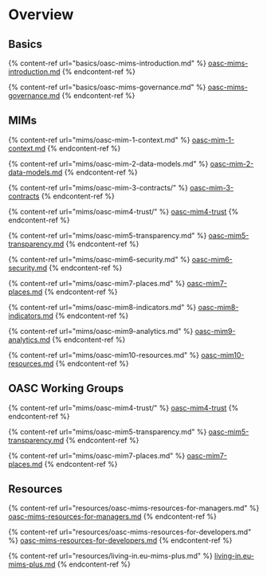 # Overview

## Basics

{% content-ref url="basics/oasc-mims-introduction.md" %}
[oasc-mims-introduction.md](basics/oasc-mims-introduction.md)
{% endcontent-ref %}

{% content-ref url="basics/oasc-mims-governance.md" %}
[oasc-mims-governance.md](basics/oasc-mims-governance.md)
{% endcontent-ref %}

## MIMs

{% content-ref url="mims/oasc-mim-1-context.md" %}
[oasc-mim-1-context.md](mims/oasc-mim-1-context.md)
{% endcontent-ref %}

{% content-ref url="mims/oasc-mim-2-data-models.md" %}
[oasc-mim-2-data-models.md](mims/oasc-mim-2-data-models.md)
{% endcontent-ref %}

{% content-ref url="mims/oasc-mim-3-contracts/" %}
[oasc-mim-3-contracts](mims/oasc-mim-3-contracts/)
{% endcontent-ref %}

{% content-ref url="mims/oasc-mim4-trust/" %}
[oasc-mim4-trust](mims/oasc-mim4-trust/)
{% endcontent-ref %}

{% content-ref url="mims/oasc-mim5-transparency.md" %}
[oasc-mim5-transparency.md](mims/oasc-mim5-transparency.md)
{% endcontent-ref %}

{% content-ref url="mims/oasc-mim6-security.md" %}
[oasc-mim6-security.md](mims/oasc-mim6-security.md)
{% endcontent-ref %}

{% content-ref url="mims/oasc-mim7-places.md" %}
[oasc-mim7-places.md](mims/oasc-mim7-places.md)
{% endcontent-ref %}

{% content-ref url="mims/oasc-mim8-indicators.md" %}
[oasc-mim8-indicators.md](mims/oasc-mim8-indicators.md)
{% endcontent-ref %}

{% content-ref url="mims/oasc-mim9-analytics.md" %}
[oasc-mim9-analytics.md](mims/oasc-mim9-analytics.md)
{% endcontent-ref %}

{% content-ref url="mims/oasc-mim10-resources.md" %}
[oasc-mim10-resources.md](mims/oasc-mim10-resources.md)
{% endcontent-ref %}

## OASC Working Groups

{% content-ref url="mims/oasc-mim4-trust/" %}
[oasc-mim4-trust](mims/oasc-mim4-trust/)
{% endcontent-ref %}

{% content-ref url="mims/oasc-mim5-transparency.md" %}
[oasc-mim5-transparency.md](mims/oasc-mim5-transparency.md)
{% endcontent-ref %}

{% content-ref url="mims/oasc-mim7-places.md" %}
[oasc-mim7-places.md](mims/oasc-mim7-places.md)
{% endcontent-ref %}

## Resources

{% content-ref url="resources/oasc-mims-resources-for-managers.md" %}
[oasc-mims-resources-for-managers.md](resources/oasc-mims-resources-for-managers.md)
{% endcontent-ref %}

{% content-ref url="resources/oasc-mims-resources-for-developers.md" %}
[oasc-mims-resources-for-developers.md](resources/oasc-mims-resources-for-developers.md)
{% endcontent-ref %}

{% content-ref url="resources/living-in.eu-mims-plus.md" %}
[living-in.eu-mims-plus.md](resources/living-in.eu-mims-plus.md)
{% endcontent-ref %}

